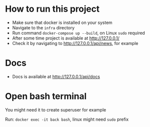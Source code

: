 # How to run this project

- Make sure that docker is installed on your system
- Navigate to the `infra` directory
- Run command `docker-compose up --build`, on Linux `sudo` required
- After some time project is available at http://127.0.0.1/
- Check it by navigating to http://127.0.0.1/api/news, for example

# Docs

- Docs is available at http://127.0.0.1/api/docs

# Open bash terminal

You might need it to create superuser for example

Run: `docker exec -it back bash`, linux might need `sudo` prefix
